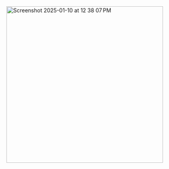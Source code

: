 <img width="409" alt="Screenshot 2025-01-10 at 12 38 07 PM" src="https://github.com/user-attachments/assets/b6c90b66-cc2d-49bb-a784-8854f29a18f0" />
